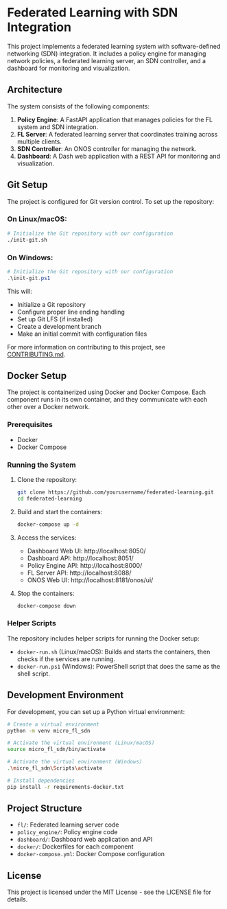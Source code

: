 # Federated Learning with SDN Integration

This project implements a federated learning system with software-defined networking (SDN) integration. It includes a policy engine for managing network policies, a federated learning server, an SDN controller, and a dashboard for monitoring and visualization.

## Architecture

The system consists of the following components:

1. **Policy Engine**: A FastAPI application that manages policies for the FL system and SDN integration.
2. **FL Server**: A federated learning server that coordinates training across multiple clients.
3. **SDN Controller**: An ONOS controller for managing the network.
4. **Dashboard**: A Dash web application with a REST API for monitoring and visualization.

## Git Setup

The project is configured for Git version control. To set up the repository:

### On Linux/macOS:
```bash
# Initialize the Git repository with our configuration
./init-git.sh
```

### On Windows:
```powershell
# Initialize the Git repository with our configuration
.\init-git.ps1
```

This will:
- Initialize a Git repository
- Configure proper line ending handling
- Set up Git LFS (if installed)
- Create a development branch
- Make an initial commit with configuration files

For more information on contributing to this project, see [CONTRIBUTING.md](CONTRIBUTING.md).

## Docker Setup

The project is containerized using Docker and Docker Compose. Each component runs in its own container, and they communicate with each other over a Docker network.

### Prerequisites

- Docker
- Docker Compose

### Running the System

1. Clone the repository:
   ```bash
   git clone https://github.com/yourusername/federated-learning.git
   cd federated-learning
   ```

2. Build and start the containers:
   ```bash
   docker-compose up -d
   ```

3. Access the services:
   - Dashboard Web UI: http://localhost:8050/
   - Dashboard API: http://localhost:8051/
   - Policy Engine API: http://localhost:8000/
   - FL Server API: http://localhost:8088/
   - ONOS Web UI: http://localhost:8181/onos/ui/

4. Stop the containers:
   ```bash
   docker-compose down
   ```

### Helper Scripts

The repository includes helper scripts for running the Docker setup:

- `docker-run.sh` (Linux/macOS): Builds and starts the containers, then checks if the services are running.
- `docker-run.ps1` (Windows): PowerShell script that does the same as the shell script.

## Development Environment

For development, you can set up a Python virtual environment:

```bash
# Create a virtual environment
python -m venv micro_fl_sdn

# Activate the virtual environment (Linux/macOS)
source micro_fl_sdn/bin/activate

# Activate the virtual environment (Windows)
.\micro_fl_sdn\Scripts\activate

# Install dependencies
pip install -r requirements-docker.txt
```

## Project Structure

- `fl/`: Federated learning server code
- `policy_engine/`: Policy engine code
- `dashboard/`: Dashboard web application and API
- `docker/`: Dockerfiles for each component
- `docker-compose.yml`: Docker Compose configuration

## License

This project is licensed under the MIT License - see the LICENSE file for details.
